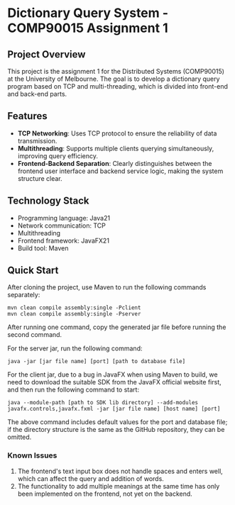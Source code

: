 # Dictionary Query System - COMP90015 Assignment 1

## Project Overview
This project is the assignment 1 for the Distributed Systems (COMP90015) at the University of Melbourne. The goal is to develop a dictionary query program based on TCP and multi-threading, which is divided into front-end and back-end parts.

## Features
- **TCP Networking**: Uses TCP protocol to ensure the reliability of data transmission.
- **Multithreading**: Supports multiple clients querying simultaneously, improving query efficiency.
- **Frontend-Backend Separation**: Clearly distinguishes between the frontend user interface and backend service logic, making the system structure clear.

## Technology Stack
- Programming language: Java21
- Network communication: TCP
- Multithreading
- Frontend framework: JavaFX21
- Build tool: Maven
  
## Quick Start
After cloning the project, use Maven to run the following commands separately:
```
mvn clean compile assembly:single -Pclient
mvn clean compile assembly:single -Pserver
```
After running one command, copy the generated jar file before running the second command.

For the server jar, run the following command:
```
java -jar [jar file name] [port] [path to database file]
```
For the client jar, due to a bug in JavaFX when using Maven to build, we need to download the suitable SDK from the JavaFX official website first, and then run the following command to start:
```
java --module-path [path to SDK lib directory] --add-modules javafx.controls,javafx.fxml -jar [jar file name] [host name] [port] 
```
The above command includes default values for the port and database file; if the directory structure is the same as the GitHub repository, they can be omitted.

### Known Issues
1. The frontend's text input box does not handle spaces and enters well, which can affect the query and addition of words.
2. The functionality to add multiple meanings at the same time has only been implemented on the frontend, not yet on the backend.
